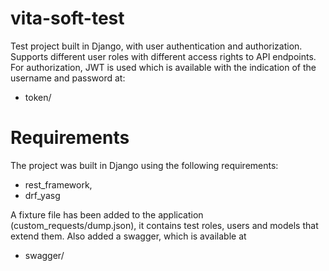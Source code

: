 # vita-soft-test


Test project built in Django, with user authentication and authorization. Supports different user roles with different access rights to API endpoints.
For authorization, JWT is used which is available with the indication of the username and password at:
- token/

# Requirements
The project was built in Django using the following requirements:
- rest_framework,
- drf_yasg

A fixture file has been added to the application (custom_requests/dump.json), it contains test roles, users and models that extend them.
Also added a swagger, which is available at
- swagger/
